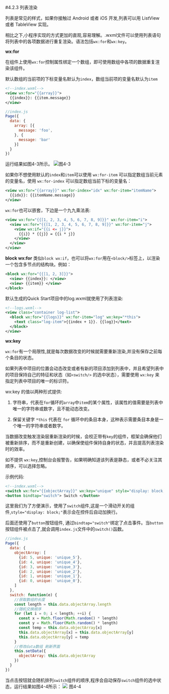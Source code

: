 #4.2.3 列表渲染

列表是常见的样式，如果你接触过 Android 或者 iOS 开发,列表可以用 ListView 或者 TableView 实现。

相比之下,小程序实现的方式更加的直观,容易理解。.wxml文件可以使用列表语句将列表中的各项数据进行重复渲染。语法包括`wx:for`和`wx:key`。

**wx:for**

在组件上使用`wx:for`控制属性绑定一个数组，即可使用数组中各项的数据重复渲染该组件。

默认数组的当前项的下标变量名默认为`index`，数组当前项的变量名默认为`item`
```xml
<!--index.wxml-->
<view wx:for="{{array}}">
  {{index}}: {{item.message}}
</view>
```
```js
//index.js
Page({
  data: {
    array: [{
      message: 'foo',
    }, {
      message: 'bar'
    }]
  }
})
```
运行结果如图4-3所示。
![](/assets/图4-3.png)图4-3

如果你不想使用默认的`index`和`item`可以使用 `wx:for-item` 可以指定数组当前元素的变量名，使用 `wx:for-index` 可以指定数组当前下标的变量名：
```xml
<view wx:for="{{array}}" wx:for-index="idx" wx:for-item="itemName">
  {{idx}}: {{itemName.message}}
</view>
```
`wx:for`也可以嵌套，下边是一个九九乘法表:
```xml
<view wx:for="{{[1, 2, 3, 4, 5, 6, 7, 8, 9]}}" wx:for-item="i">
  <view wx:for="{{[1, 2, 3, 4, 5, 6, 7, 8, 9]}}" wx:for-item="j">
    <view wx:if="{{i <= j}}">
      {{i}} * {{j}} = {{i * j}}
    </view>
  </view>
</view>
```
**block wx:for**
类似`block wx:if`，也可以将`wx:for`用在`<block/>`标签上，以渲染一个包含多节点的结构块。例如：
```xml
<block wx:for="{{[1, 2, 3]}}">
  <view> {{index}}: </view>
  <view> {{item}} </view>
</block>
```
默认生成的Quick Start项目中的log.wxml就使用了列表渲染:
```xml
<!--logs.wxml-->
<view class="container log-list">
  <block wx:for="{{logs}}" wx:for-item="log" wx:key="*this">
    <text class="log-item">{{index + 1}}. {{log}}</text>
  </block>
</view>
```

**wx:key**

`wx:for`有一个局限性,就是每次数据改变的时候就需要重新渲染,并没有保存之前每个条目的状态。

如果列表中项目的位置会动态改变或者有新的项目添加到列表中，并且希望列表中的项目保持自己的特征和状态（如`<switch/>` 的选中状态），需要使用 `wx:key` 来指定列表中项目的唯一的标识符。

wx:key 的值以两种形式提供:

1. 字符串，代表在`for`循环的`array`中`item`的某个属性，该属性的值需要是列表中唯一的字符串或数字，且不能动态改变。

2. 保留关键字 `*this` 代表在 `for` 循环中的条目本身，这种表示需要条目本身是一个唯一的字符串或者数字。

当数据改变触发渲染层重新渲染的时候，会校正带有`key`的组件，框架会确保他们被重新排序，而不是重新创建，以确保使组件保持自身的状态，并且提高列表渲染时的效率。

如不提供 `wx:key`,控制台会报警告，如果明确知道该列表是静态，或者不必关注其顺序，可以选择忽略。

示例代码:
```xml
<!--index.wxml-->
<switch wx:for="{{objectArray}}" wx:key="unique" style="display: block;"> {{item.id}}</switch>
<button bindtap="switch"> Switch </button>
```
这里我们为了方便演示，使用了`switch`组件,这是一个滑动开关的组件,`style="display: block;"`表示会在控件后自动加换行。

后面还使用了`button`按钮组件, 通过`bindtap="switch"`绑定了点击事件。当`button`按钮组件被点击了,就会调用`index.js`文件中的`switch()`函数。

```js
//index.js
Page({
  data: {
    objectArray: [
      {id: 5, unique: 'unique_5'},
      {id: 4, unique: 'unique_4'},
      {id: 3, unique: 'unique_3'},
      {id: 2, unique: 'unique_2'},
      {id: 1, unique: 'unique_1'},
      {id: 0, unique: 'unique_0'},
    ]
  },
  switch: function(e) {
    //获取数组的长度
    const length = this.data.objectArray.length
    //随机交换顺序
    for (let i = 0; i < length; ++i) {
      const x = Math.floor(Math.random() * length)
      const y = Math.floor(Math.random() * length)
      const temp = this.data.objectArray[x]
      this.data.objectArray[x] = this.data.objectArray[y]
      this.data.objectArray[y] = temp
    }
    //修改data数组 刷新界面
    this.setData({
      objectArray: this.data.objectArray
    })
  }
})
```
当点击按钮就会随机排列`switch`组件的顺序,程序会自动保存`switch`组件的选中状态，运行结果如图4-4所示：
![](/assets/图4-4.png) 图4-4
